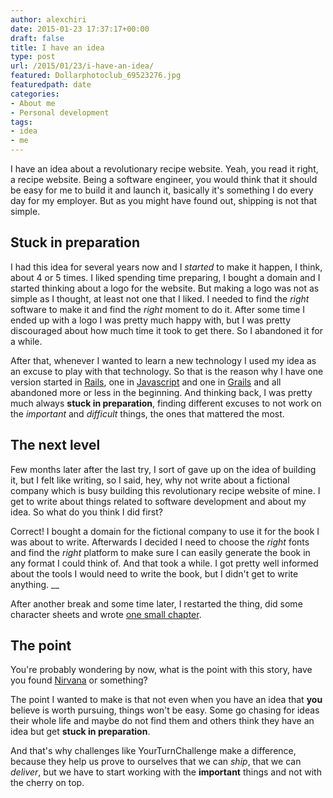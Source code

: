 ```yaml
---
author: alexchiri
date: 2015-01-23 17:37:17+00:00
draft: false
title: I have an idea
type: post
url: /2015/01/23/i-have-an-idea/
featured: Dollarphotoclub_69523276.jpg
featuredpath: date
categories:
- About me
- Personal development
tags:
- idea
- me
---
```


I have an idea about a revolutionary recipe website. Yeah, you read it right, a recipe website. Being a software engineer, you would think that it should be easy for me to build it and launch it, basically it's something I do every day for my employer. But as you might have found out, shipping is not that simple.


## Stuck in preparation


I had this idea for several years now and I _started_ to make it happen, I think, about 4 or 5 times. I liked spending time preparing, I bought a domain and I started thinking about a logo for the website. But making a logo was not as simple as I thought, at least not one that I liked. I needed to find the _right_ software to make it and find the _right_ moment to do it. After some time I ended up with a logo I was pretty much happy with, but I was pretty discouraged about how much time it took to get there. So I abandoned it for a while.

After that, whenever I wanted to learn a new technology I used my idea as an excuse to play with that technology. So that is the reason why I have one version started in [Rails](http://rubyonrails.org/), one in [Javascript](http://en.wikipedia.org/wiki/JavaScript) and one in [Grails](https://grails.org/) and all abandoned more or less in the beginning. And thinking back, I was pretty much always **stuck in preparation**, finding different excuses to not work on the _important_ and _difficult_ things, the ones that mattered the most.


## The next level


Few months later after the last try, I sort of gave up on the idea of building it, but I felt like writing, so I said, hey, why not write about a fictional company which is busy building this revolutionary recipe website of mine. I get to write about things related to software development and about my idea. So what do you think I did first?

Correct! I bought a domain for the fictional company to use it for the book I was about to write. Afterwards I decided I need to choose the _right_ fonts and find the _right_ platform to make sure I can easily generate the book in any format I could think of. And that took a while. I got pretty well informed about the tools I would need to write the book, but I didn't get to write anything. __

After another break and some time later, I restarted the thing, did some character sheets and wrote [one small chapter](http://www.alexchiri.com/post/the-live-deployment-stories-from-bitopia/).


## The point


You're probably wondering by now, what is the point with this story, have you found [Nirvana](http://en.wikipedia.org/wiki/Nirvana) or something?

The point I wanted to make is that not even when you have an idea that **you** believe is worth pursuing, things won't be easy. Some go chasing for ideas their whole life and maybe do not find them and others think they have an idea but get **stuck in preparation**.

And that's why challenges like YourTurnChallenge make a difference, because they help us prove to ourselves that we can _ship_, that we can _deliver_, but we have to start working with the **important** things and not with the cherry on top.
